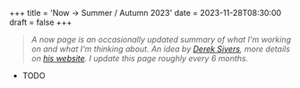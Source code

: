 +++
title = 'Now → Summer / Autumn 2023'
date = 2023-11-28T08:30:00
draft = false
+++

> _A now page is an occasionally updated summary of what I'm working on and what I'm thinking about.
> An idea by [Derek Sivers](https://sive.rs), more details on
> [his website](https://nownownow.com/about). I update this page roughly every 6 months._

- TODO
